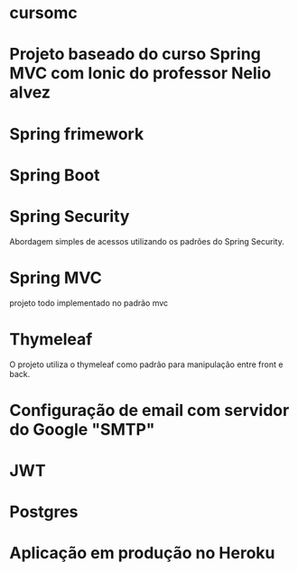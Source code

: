# cursomc

# Projeto baseado do curso Spring MVC com Ionic do professor Nelio alvez

# Spring frimework
# Spring Boot
# Spring Security
Abordagem simples de acessos utilizando os padrões do Spring Security.
# Spring MVC
projeto todo implementado no padrão mvc
# Thymeleaf
O projeto utiliza o thymeleaf como padrão para manipulação entre front e back.
# Configuração de email com servidor do Google "SMTP"
# JWT
# Postgres
# Aplicação em produção no Heroku
